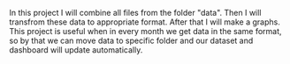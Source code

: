 In this project I will combine all files from the folder "data". Then I will transfrom these data to appropriate format. After that I will make a graphs. This project is useful when in every month we get data in the same format, so by that we can move data to specific folder and our dataset and dashboard will update automatically.
